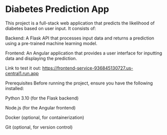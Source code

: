 # Diabetes Prediction App

This project is a full-stack web application that predicts the likelihood of diabetes based on user input. It consists of:

Backend: A Flask API that processes input data and returns a prediction using a pre-trained machine learning model.

Frontend: An Angular application that provides a user interface for inputting data and displaying the prediction.

Link to test it out: https://frontend-service-936845130727.us-central1.run.app

Prerequisites
Before running the project, ensure you have the following installed:

Python 3.10 (for the Flask backend)

Node.js (for the Angular frontend)

Docker (optional, for containerization)

Git (optional, for version control)
